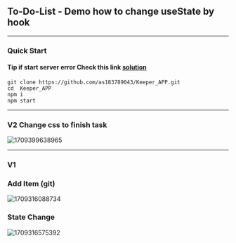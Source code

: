 ## To-Do-List - Demo how to change useState by hook

---

### Quick Start 
#### Tip if start server error  Check this link [solution](https://stackoverflow.com/questions/74726224/opensslerrorstack-error03000086digital-envelope-routinesinitialization-e)
```
git clone https://github.com/as183789043/Keeper_APP.git
cd  Keeper_APP
npm i
npm start 
```
---

### V2 Change css to finish  task
![1709399638965](https://github.com/as183789043/React-To-Do-List/assets/56618553/56afe4a3-95f5-46ca-9578-243d36798648)

---
### V1
### Add Item (git)
![1709316088734](https://github.com/as183789043/React-To-Do-List/assets/56618553/e4944567-ff07-43ea-be41-b88cce8441bc)

### State Change
![1709316575392](https://github.com/as183789043/React-To-Do-List/assets/56618553/e0b98435-c511-4ffb-98d8-b93331e56d5b)




